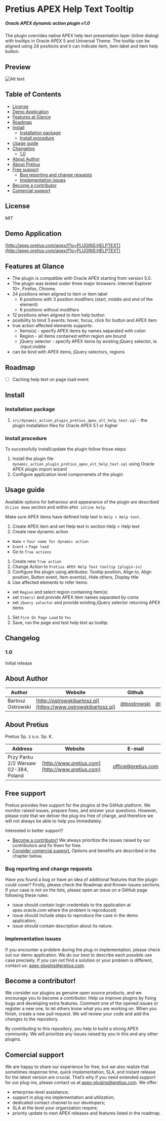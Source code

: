 # Pretius APEX Help Text Tooltip
##### Oracle APEX dynamic action plugin v1.0
The plugin overrides native APEX help text presentation layer (inline dialog) with tooltips in Oracle APEX 5 and Universal Theme. The tooltip can be aligned using 24 positions and it can indicate item, item label and item help button.

## Preview
![Alt text](/preview.gif?raw=true "Preview")

## Table of Contents
- [License](#license)
- [Demo Application](#demo-application)
- [Features at Glance](#features-at-glance)
- [Roadmap](#roadmap)
- [Install](#install)
  - [Installation package](#installation-package)
  - [Install procedure](#install-procedure)
- [Usage guide](#usage-guide)
- [Changelog](#changelog)
  - [1.0](#10)
- [About Author](#about-author)
- [About Pretius](#about-pretius)
- [Free support](#free-support)
  - [Bug reporting and change requests](#bug-reporting-and-change-requests)
  - [Implementation issues](#implementation-issues)
- [Become a contributor](#become-a-contributor)
- [Comercial support](#comercial-support)

## License
MIT

## Demo Application
[http://apex.pretius.com/apex/f?p=PLUGINS:HELPTEXT](http://apex.pretius.com/apex/f?p=PLUGINS:HELPTEXT)


## Features at Glance
* The plugin is compatible with Oracle APEX starting from version 5.0.
* The plugin was tested under three major browsers: Internet Explorer 10+, Firefox, Chrome.
* 24 positions when aligned to item or item label
  * 6 positions with 3 position modifiers (start, middle and end of the element)
  * 6 positions without modifiers
* 12 positions when aligned to item help button
* posibility to bind 3 events: hover, focus, click for button and APEX item
* true action affected elements supports:
  * Items(s) - specify APEX items by names separated with colon
  * Region - all items contained within region are bound
  * jQuery selector - specify APEX items by existing jQuery selector, ie. :input:visible
* can be bind with APEX items, jQuery selectors, regions

## Roadmap
* [ ] Caching help text on page load event

## Install

### Installation package
1. `src/dynamic_action_plugin_pretius_apex_alt_help_text.sql` - the plugin installation files for Oracle APEX 5.1 or higher


### Install procedure
To successfully install/update the plugin follow those steps:
1. Install the plugin file `dynamic_action_plugin_pretius_apex_alt_help_text.sql` using Oracle APEX plugin import wizard
1. Configure application level componenets of the plugin

## Usage guide
Available options for behaviour and appearance of the plugin are described in `Live demo` section and within `APEX inline help`.

Make sure APEX items have defined help text in `Help > Help text`.
1. Create APEX item and set Help text in section Help > Help text
1. Create new dynamic action
  * `Name` = `Your name for dynamic action`
  * `Event` = `Page load`
  * Go to `True actions`
1. Create new `True action`
1. Change Action to `Pretius APEX Help Text tooltip [plugin-in]`
1. Configure the plugin using attributes: Tooltip position, Align to, Align position, Button event, Item event(s), Hide others, Display title
1. Use affected elements to refer items:
  * set `Region` and select region containing item(s)
  * set `Item(s)` and provide APEX item names separated by coma
  * set `jQuery selector` and provide existing jQuery selector returning APEX items
1. Set `Fire On Page Load` to `Yes`
1. Save, run the page and test help text as tooltip.


## Changelog

### 1.0
Initial release

## About Author
Author            | Website                                 | Github                                       | Twitter                                       | E-mail
------------------|-----------------------------------------|----------------------------------------------|-----------------------------------------------|----------------------------------------------------
Bartosz Ostrowski | [http://ostrowskibartosz.pl](https://www.ostrowskibartosz.pl) | [@bostrowski](https://github.com/bostrowski) | [@bostrowsk1](https://twitter.com/bostrowsk1) | bostrowski@pretius.com, ostrowski.bartosz@gmail.com

## About Pretius
Pretius Sp. z o.o. Sp. K.

Address | Website | E-mail
--------|---------|-------
Przy Parku 2/2 Warsaw 02-384, Poland | [http://www.pretius.com](http://www.pretius.com) | [office@pretius.com](mailto:office@pretius.com)

## Free support
Pretius provides free support for the plugins at the GitHub platform. 
We monitor raised issues, prepare fixes, and answer your questions. However, please note that we deliver the plug-ins free of charge, and therefore we will not always be able to help you immediately. 

Interested in better support? 
* [Become a contributor!](#become-a-contributor) We always prioritize the issues raised by our contributors and fix them for free.
* [Consider comercial support.](#comercial-support) Options and benefits are described in the chapter below.


### Bug reporting and change requests
Have you found a bug or have an idea of additional features that the plugin could cover? Firstly, please check the Roadmap and Known issues sections. If your case is not on the lists, please open an issue on a GitHub page following these rules:
* issue should contain login credentials to the application at apex.oracle.com where the problem is reproduced;
* issue should include steps to reproduce the case in the demo application;
* issue should contain description about its nature.

### Implementation issues
If you encounter a problem during the plug-in implementation, please check out our demo application. We do our best to describe each possible use case precisely. If you can not find a solution or your problem is different, contact us: apex-plugins@pretius.com.

## Become a contributor!
We consider our plugins as genuine open source products, and we encourage you to become a contributor. Help us improve plugins by fixing bugs and developing extra features. Comment one of the opened issues or register a new one, to let others know what you are working on. When you finish, create a new pull request. We will review your code and add the changes to the repository.

By contributing to this repository, you help to build a strong APEX community. We will prioritize any issues raised by you in this and any other plugins.

## Comercial support
We are happy to share our experience for free, but we also realize that sometimes response time, quick implementation, SLA, and instant release for the latest version are crucial. That’s why if you need extended support for our plug-ins, please contact us at apex-plugins@pretius.com.
We offer:
* enterprise-level assistance;
* support in plug-ins implementation and utilization;
* dedicated contact channel to our developers;
* SLA at the level your organization require;
* priority update to next APEX releases and features listed in the roadmap.
